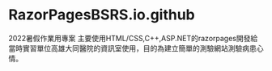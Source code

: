 # RazorPagesBSRS.io.github
2022暑假作業用專案
主要使用HTML/CSS,C++,ASP.NET的razorpages開發給當時實習單位高雄大同醫院的資訊室使用，目的為建立簡單的測驗網站測驗病患心情。
